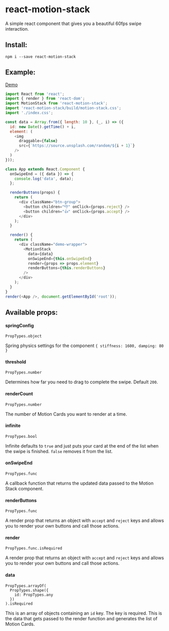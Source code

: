 # react-motion-stack

A simple react component that gives you a beautiful 60fps swipe interaction.

## Install:

`npm i --save react-motion-stack`

## Example:

[Demo](https://jz3ok45pww.codesandbox.io/)

```js
import React from 'react';
import { render } from 'react-dom';
import MotionStack from 'react-motion-stack';
import 'react-motion-stack/build/motion-stack.css';
import './index.css';

const data = Array.from({ length: 10 }, (_, i) => ({
  id: new Date().getTime() + i,
  element: (
    <img
      draggable={false}
      src={`https://source.unsplash.com/random/${i + 1}`}
    />
  )
}));

class App extends React.Component {
  onSwipeEnd = ({ data }) => {
    console.log('data', data);
  };

  renderButtons(props) {
    return (
      <div className="btn-group">
        <button children="👎" onClick={props.reject} />
        <button children="👍" onClick={props.accept} />
      </div>
    );
  }

  render() {
    return (
      <div className="demo-wrapper">
        <MotionStack
          data={data}
          onSwipeEnd={this.onSwipeEnd}
          render={props => props.element}
          renderButtons={this.renderButtons}
        />
      </div>
    );
  }
}
render(<App />, document.getElementById('root'));
```

## Available props:

#### springConfig

`PropTypes.object`

Spring physics settings for the component `{ stiffness: 1600, damping: 80 }`

#### threshold

`PropTypes.number`

Determines how far you need to drag to complete the swipe. Default `200`.

#### renderCount

`PropTypes.number`

The number of Motion Cards you want to render at a time.

#### infinite

`PropTypes.bool`

Infinite defaults to `true` and just puts your card at the end of the list when the swipe is finished. `false` removes it from the list.

#### onSwipeEnd

`PropTypes.func`

A callback function that returns the updated data passed to the Motion Stack component.

#### renderButtons

`PropTypes.func`

A render prop that returns an object with `accept` and `reject` keys and allows you to render your own buttons and call those actions.

#### render

`PropTypes.func.isRequired`

A render prop that returns an object with `accept` and `reject` keys and allows you to render your own buttons and call those actions.

#### data

```
PropTypes.arrayOf(
  PropTypes.shape({
    id: PropTypes.any
  })
).isRequired
```

This is an array of objects containing an `id` key. The key is required. This is the data that gets passed to the render function and generates the list of Motion Cards.
